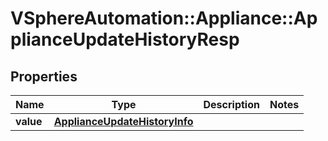 # VSphereAutomation::Appliance::ApplianceUpdateHistoryResp

## Properties
Name | Type | Description | Notes
------------ | ------------- | ------------- | -------------
**value** | [**ApplianceUpdateHistoryInfo**](ApplianceUpdateHistoryInfo.md) |  | 



